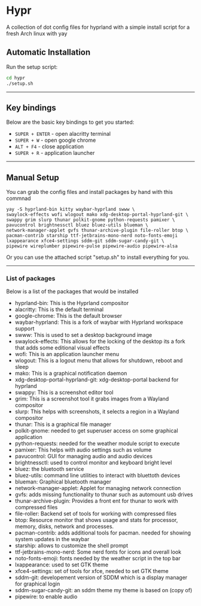 # Hypr

A collection of dot config files for hyprland with a simple install script for a fresh Arch linux with yay

## Automatic Installation

Run the setup script:

```sh
cd hypr
./setup.sh
```

-----

## Key bindings

Below are the basic key bindings to get you started:

- `SUPER + ENTER` - open alacritty terminal
- `SUPER + W` - open google chrome
- `ALT + F4` - close application
- `SUPER + R` - application launcher

---

## Manual Setup

You can grab the config files and install packages by hand with this commnad
```
yay -S hyprland-bin kitty waybar-hyprland swww \
swaylock-effects wofi wlogout mako xdg-desktop-portal-hyprland-git \
swappy grim slurp thunar polkit-gnome python-requests pamixer \
pavucontrol brightnessctl bluez bluez-utils blueman \
network-manager-applet gvfs thunar-archive-plugin file-roller btop \
pacman-contrib starship ttf-jetbrains-mono-nerd noto-fonts-emoji
lxappearance xfce4-settings sddm-git sddm-sugar-candy-git \
pipewire wireplumber pipewire-pulse pipewire-audio pipewire-alsa
```

Or you can use the attached script "setup.sh" to install everything for you.

-----

### List of packages

Below is a list of the packages that would be installed

- hyprland-bin: This is the Hyprland compositor
- alacritty: This is the default terminal
- google-chrome: This is the default browser
- waybar-hyprland: This is a fork of waybar with Hyprland workspace support
- swww: This is used to set a desktop background image
- swaylock-effects: This allows for the locking of the desktop its a fork that adds some editional visual effects
- wofi: This is an application launcher menu
- wlogout: This is a logout menu that allows for shutdown, reboot and sleep
- mako: This is a graphical notification daemon
- xdg-desktop-portal-hyprland-git: xdg-desktop-portal backend for hyprland
- swappy: This is a screenshot editor tool
- grim: This is a screenshot tool it grabs images from a Wayland compositor
- slurp: This helps with screenshots, it selects a region in a Wayland compositor
- thunar: This is a graphical file manager
- polkit-gnome: needed to get superuser access on some graphical application
- python-requests: needed for the weather module script to execute
- pamixer: This helps with audio settings such as volume
- pavucontrol: GUI for managing audio and audio devices
- brightnessctl: used to control monitor and keyboard bright level
- bluez: the bluetooth service
- bluez-utils: command line utilities to interact with bluettoth devices
- blueman: Graphical bluetooth manager
- network-manager-applet: Applet for managing network connection
- gvfs: adds missing functionality to thunar such as automount usb drives
- thunar-archive-plugin: Provides a front ent for thunar to work with compressed files
- file-roller: Backend set of tools for working with compressed files
- btop: Resource monitor that shows usage and stats for processor, memory, disks, network and processes.
- pacman-contrib: adds additional tools for pacman. needed for showing system updates in the waybar
- starship: allows to customize the shell prompt
- ttf-jetbrains-mono-nerd: Some nerd fonts for icons and overall look
- noto-fonts-emoji: fonts needed by the weather script in the top bar
- lxappearance: used to set GTK theme
- xfce4-settings: set of tools for xfce, needed to set GTK theme
- sddm-git: developement version of SDDM which is a display manager for graphical login
- sddm-sugar-candy-git: an sddm theme my theme is based on (copy of)
- pipewire: to enable audio
